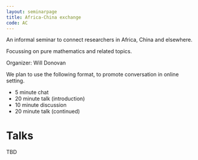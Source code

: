 ```yaml
---
layout: seminarpage
title: Africa-China exchange
code: AC
---
```


An informal seminar to connect researchers in Africa, China and elsewhere.

Focussing on pure mathematics and related topics.

Organizer: Will Donovan

We plan to use the following format, to promote conversation in online setting.

* 5 minute chat
* 20 minute talk (introduction)
* 10 minute discussion
* 20 minute talk (continued)

# Talks

TBD
